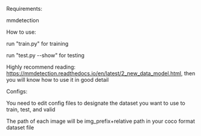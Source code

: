 Requirements:

mmdetection


How to use:

run "train.py" for training

run "test.py --show" for testing

Highly recommend reading: https://mmdetection.readthedocs.io/en/latest/2_new_data_model.html, then you will know how to use it in good detail


Configs:

You need to edit config files to designate the dataset you want to use to train, test, and valid

The path of each image will be img_prefix+relative path in your coco format dataset file
